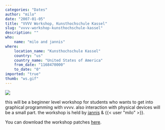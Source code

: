 ```yaml
---
categories: "Dates"
author: "milo"
date: "2007-01-05"
title: "VVVV Workshop, Kunsthochschule Kassel"
slug: "vvvv-workshop-kunsthochschule-kassel"
description: ""
who: 
    name: "milo and jannis"
where: 
    location_name: "Kunsthochschule Kassel"
    country: "us"
    country_name: "United States of America"
    from_date: "1168470000"
    to_date: "0"
imported: "true"
thumb: "ws.gif"
---
```



![](ws.gif)

this will be a beginner level workshop for students who wants to get into graphical programming with vvvv. also interaction with physical devices will be a small part. the workshop is held by [jannis](http://www.deinlieblingsgestalter.de) & {{< user "milo" >}}.

You can download the workshop patches [here](http://milo.digitalsoul.org/data/khk_workshop.zip).